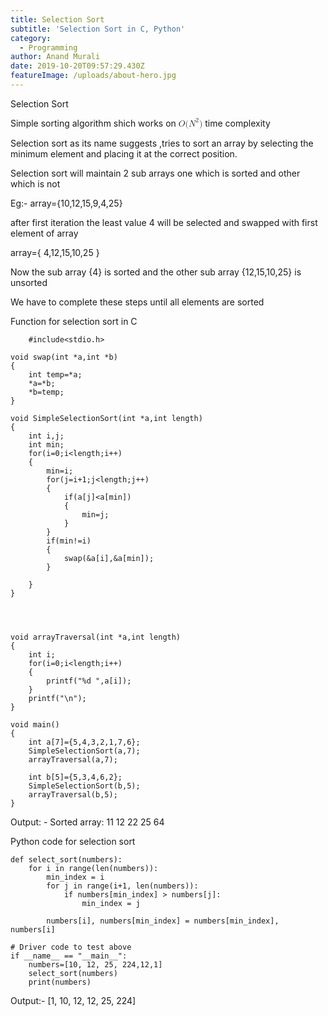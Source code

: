 ```yaml
---
title: Selection Sort
subtitle: 'Selection Sort in C, Python'
category:
  - Programming
author: Anand Murali
date: 2019-10-20T09:57:29.430Z
featureImage: /uploads/about-hero.jpg
---
```

Selection Sort

Simple sorting algorithm shich works on <math xmlns="http://www.w3.org/1998/Math/MathML">
  <mi>O</mi>
  <mo stretchy="false">(</mo>
  <msup>
    <mi>N</mi>
    <mn>2</mn>
  </msup>
  <mo stretchy="false">)</mo>
</math> time complexity

Selection sort as its name suggests ,tries to sort an array by selecting the minimum element and placing it at the correct position.

Selection sort will maintain 2 sub arrays one which is sorted and other which is not

Eg:- 
array={10,12,15,9,4,25}

after first iteration the least value 4 will be selected and swapped with first element of array

array={ 4,12,15,10,25 }

Now the sub array {4} is sorted and the other sub array {12,15,10,25} is unsorted

We have to complete these steps until all elements are sorted


Function for selection sort in C
     
    	#include<stdio.h>

	void swap(int *a,int *b)
	{
		int temp=*a;
		*a=*b;
		*b=temp;
	}

	void SimpleSelectionSort(int *a,int length)
	{
		int i,j;
		int min;
		for(i=0;i<length;i++)
		{
			min=i;
			for(j=i+1;j<length;j++)
			{
				if(a[j]<a[min])
				{
					min=j;	
				}
			}
			if(min!=i)
			{
				swap(&a[i],&a[min]);
			}
		
		}
	}




	void arrayTraversal(int *a,int length)
	{
		int i;
		for(i=0;i<length;i++)
		{
			printf("%d ",a[i]);
		}	
		printf("\n");
	}

	void main()
	{
		int a[7]={5,4,3,2,1,7,6};
		SimpleSelectionSort(a,7);
		arrayTraversal(a,7);

		int b[5]={5,3,4,6,2};
		SimpleSelectionSort(b,5);
		arrayTraversal(b,5);
	}

Output: - 
          Sorted array: 
          11 12 22 25 64 

 

Python code for selection sort 

    def select_sort(numbers):
        for i in range(len(numbers)): 
            min_index = i 
            for j in range(i+1, len(numbers)): 
                if numbers[min_index] > numbers[j]: 
                    min_index = j 
           
            numbers[i], numbers[min_index] = numbers[min_index], numbers[i] 
  
    # Driver code to test above 
    if __name__ == "__main__":
        numbers=[10, 12, 25, 224,12,1]
        select_sort(numbers)
        print(numbers)
Output:- 
[1, 10, 12, 12, 25, 224]

